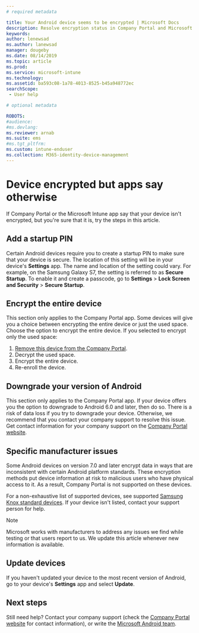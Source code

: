 ```yaml
---
# required metadata

title: Your Android device seems to be encrypted | Microsoft Docs
description: Resolve encryption status in Company Portal and Microsoft Intune app
keywords:
author: lenewsad
ms.author: lanewsad
manager: dougeby
ms.date: 08/14/2019
ms.topic: article
ms.prod:
ms.service: microsoft-intune
ms.technology:
ms.assetid: ba593c08-1a78-4013-8525-b45a948772ec
searchScope:
 - User help

# optional metadata

ROBOTS:  
#audience:
#ms.devlang:
ms.reviewer: arnab
ms.suite: ems
#ms.tgt_pltfrm:
ms.custom: intune-enduser
ms.collection: M365-identity-device-management
---
```



# Device encrypted but apps say otherwise

If Company Portal or the Microsoft Intune app say that your device isn't encrypted, but you're sure that it is, try the steps in this article.  

## Add a startup PIN

Certain Android devices require you to create a startup PIN to make sure that your device is secure. The location of this setting will be in your device's **Settings** app. The name and location of the setting could vary. For example, on the Samsung Galaxy S7,  the setting is referred to as **Secure Startup**. To enable it and create a passcode, go to **Settings** > **Lock Screen and Security** > **Secure Startup**.  

## Encrypt the entire device

This section only applies to the Company Portal app. Some devices will give you a choice between encrypting the entire device or just the used space. Choose the option to encrypt the entire device. If you selected to encrypt only the used space:

1. [Remove this device from the Company Portal](unenroll-your-device-from-intune-android.md).
2. Decrypt the used space.  
3. Encrypt the entire device.  
4. Re-enroll the device.  

## Downgrade your version of Android

This section only applies to the Company Portal app. If your device offers you the option to downgrade to Android 6.0 and later, then do so. There is a risk of data loss if you try to downgrade your device. Otherwise, we recommend that you contact your company support to resolve this issue. Get contact information for your company support on the [Company Portal website](https://go.microsoft.com/fwlink/?linkid=2010980).  

## Specific manufacturer issues

Some Android devices on version 7.0 and later encrypt data in ways that are inconsistent with certain Android platform standards. These encryption methods put device information at risk to malicious users who have physical access to it. As a result, Company Portal is not supported on these devices.

For a non-exhaustive list of supported devices, see supported [Samsung Knox standard devices](https://docs.microsoft.com/intune/supported-devices-browsers#supported-samsung-knox-standard-devices). If your device isn't listed, contact your support person for help. 

> [!Note]
> Microsoft works with manufacturers to address any issues we find while testing or that users report to us. We update this article whenever new information is available. 

## Update devices   

If you haven't updated your device to the most recent version of Android, go to your device's **Settings** app and select **Update**.  

## Next steps   
Still need help? Contact your company support (check the [Company Portal website](https://go.microsoft.com/fwlink/?linkid=2010980) for contact information), or write the <a href="mailto:wintunedroidfbk@microsoft.com?subject=I'm having trouble with enrolling my Android device&body=Describe the issue you're experiencing here.">Microsoft Android team</a>.  
